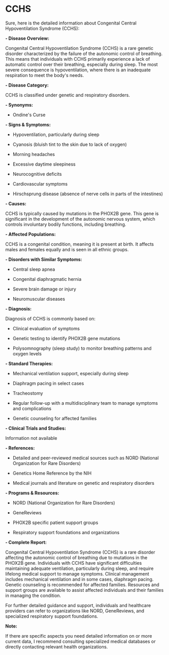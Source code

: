 # CCHS
Sure, here is the detailed information about Congenital Central Hypoventilation Syndrome (CCHS):

**- Disease Overview:**
Congenital Central Hypoventilation Syndrome (CCHS) is a rare genetic disorder characterized by the failure of the autonomic control of breathing. This means that individuals with CCHS primarily experience a lack of automatic control over their breathing, especially during sleep. The most severe consequence is hypoventilation, where there is an inadequate respiration to meet the body's needs.

**- Disease Category:**
CCHS is classified under genetic and respiratory disorders.

**- Synonyms:**
- Ondine's Curse

**- Signs & Symptoms:**
- Hypoventilation, particularly during sleep
- Cyanosis (bluish tint to the skin due to lack of oxygen)
- Morning headaches
- Excessive daytime sleepiness
- Neurocognitive deficits
- Cardiovascular symptoms
- Hirschsprung disease (absence of nerve cells in parts of the intestines)

**- Causes:**
CCHS is typically caused by mutations in the PHOX2B gene. This gene is significant in the development of the autonomic nervous system, which controls involuntary bodily functions, including breathing.

**- Affected Populations:**
CCHS is a congenital condition, meaning it is present at birth. It affects males and females equally and is seen in all ethnic groups.

**- Disorders with Similar Symptoms:**
- Central sleep apnea
- Congenital diaphragmatic hernia
- Severe brain damage or injury
- Neuromuscular diseases

**- Diagnosis:**
Diagnosis of CCHS is commonly based on:
- Clinical evaluation of symptoms
- Genetic testing to identify PHOX2B gene mutations
- Polysomnography (sleep study) to monitor breathing patterns and oxygen levels

**- Standard Therapies:**
- Mechanical ventilation support, especially during sleep
- Diaphragm pacing in select cases
- Tracheostomy
- Regular follow-up with a multidisciplinary team to manage symptoms and complications
- Genetic counseling for affected families

**- Clinical Trials and Studies:**
Information not available

**- References:**
- Detailed and peer-reviewed medical sources such as NORD (National Organization for Rare Disorders)
- Genetics Home Reference by the NIH 
- Medical journals and literature on genetic and respiratory disorders

**- Programs & Resources:**
- NORD (National Organization for Rare Disorders)
- GeneReviews
- PHOX2B specific patient support groups
- Respiratory support foundations and organizations

**- Complete Report:**
Congenital Central Hypoventilation Syndrome (CCHS) is a rare disorder affecting the autonomic control of breathing due to mutations in the PHOX2B gene. Individuals with CCHS have significant difficulties maintaining adequate ventilation, particularly during sleep, and require lifelong medical support to manage symptoms. Clinical management includes mechanical ventilation and in some cases, diaphragm pacing. Genetic counseling is recommended for affected families. Resources and support groups are available to assist affected individuals and their families in managing the condition.

For further detailed guidance and support, individuals and healthcare providers can refer to organizations like NORD, GeneReviews, and specialized respiratory support foundations. 

**Note:**
If there are specific aspects you need detailed information on or more current data, I recommend consulting specialized medical databases or directly contacting relevant health organizations.
